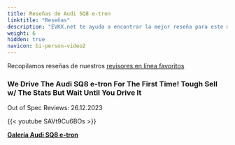 ```yaml
---
title: Reseñas de Audi SQ8 e-tron
linktitle: "Reseñas"
description: "EVKX.net te ayuda a encontrar la mejor reseña para este modelo."
weight: 6
hidden: true
navicon: bi-person-video2
---
```

Recopilamos reseñas de nuestros [revisores en línea favoritos](../../../../../guides/evreviewers/)

<div class="container text-center shadow p-2 pe-4 mb-5 bg-body-tertiary rounded border">
<h3>We Drive The Audi SQ8 e-tron For The First Time! Tough Sell w/ The Stats But Wait Until You Drive It</h3>
<p>Out of Spec Reviews: 26.12.2023</p>

{{< youtube SAVt9Cu6BOs >}}

</div>
<div class="mt-3 mb-3">
<a href="../gallery/" class="text-decoration-none text-black">
<strong><i class="bi-arrow-left"></i>Galería  </strong>
</a>
<a href="../" class="text-decoration-none text-black float-end">
<strong>Audi SQ8 e-tron <i class="bi-arrow-right"></i></strong>
</a>
</div>
